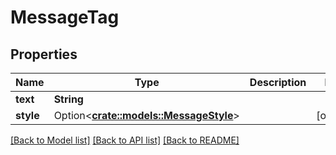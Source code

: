 # MessageTag

## Properties

Name | Type | Description | Notes
------------ | ------------- | ------------- | -------------
**text** | **String** |  | 
**style** | Option<[**crate::models::MessageStyle**](MessageStyle.md)> |  | [optional]

[[Back to Model list]](../README.md#documentation-for-models) [[Back to API list]](../README.md#documentation-for-api-endpoints) [[Back to README]](../README.md)



